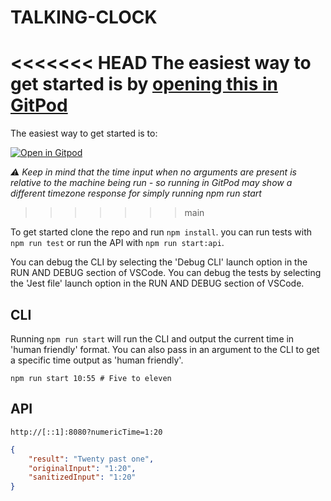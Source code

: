 # TALKING-CLOCK

<<<<<<< HEAD
The easiest way to get started is by [opening this in GitPod](https://tomrandell-talkingclock-kxcfot22qfd.ws-eu61.gitpod.io/)
=======
The easiest way to get started is to:

[![Open in Gitpod](https://gitpod.io/button/open-in-gitpod.svg)](https://tomrandell-talkingclock-kxcfot22qfd.ws-eu61.gitpod.io/)

_:warning: Keep in mind that the time input when no arguments are present is relative to the machine being run - so running in GitPod may show a different timezone response for simply running npm run start_
>>>>>>> main

To get started clone the repo and run `npm install`.
you can run tests with `npm run test` or run the API with `npm run start:api`.

You can debug the CLI by selecting the 'Debug CLI' launch option in the RUN AND DEBUG section of VSCode.
You can debug the tests by selecting the 'Jest file' launch option in the RUN AND DEBUG section of VSCode.

## CLI

Running `npm run start` will run the CLI and output the current time in 'human friendly' format.
You can also pass in an argument to the CLI to get a specific time output as 'human friendly'.

```shell
npm run start 10:55 # Five to eleven
```

## API

``` shell
http://[::1]:8080?numericTime=1:20
```

```json
{
    "result": "Twenty past one",
    "originalInput": "1:20",
    "sanitizedInput": "1:20"
}
```
